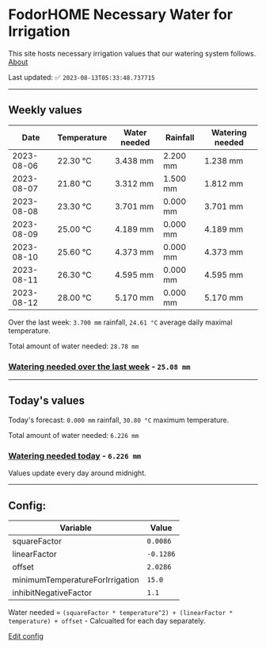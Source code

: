 # FodorHOME Necessary Water for Irrigation

This site hosts necessary irrigation values that our watering system follows. [About](https://github.com/redyau/irrigation)

Last updated: ✅ `2023-08-13T05:33:48.737715`

---

## Weekly values

| Date | Temperature | Water needed | Rainfall | Watering needed |
|-----|-----|-----|-----|-----|
| 2023-08-06 | 22.30 °C | 3.438 mm | 2.200 mm | 1.238 mm |
| 2023-08-07 | 21.80 °C | 3.312 mm | 1.500 mm | 1.812 mm |
| 2023-08-08 | 23.30 °C | 3.701 mm | 0.000 mm | 3.701 mm |
| 2023-08-09 | 25.00 °C | 4.189 mm | 0.000 mm | 4.189 mm |
| 2023-08-10 | 25.60 °C | 4.373 mm | 0.000 mm | 4.373 mm |
| 2023-08-11 | 26.30 °C | 4.595 mm | 0.000 mm | 4.595 mm |
| 2023-08-12 | 28.00 °C | 5.170 mm | 0.000 mm | 5.170 mm |


Over the last week: `3.700 mm` rainfall, `24.61 °C` average daily maximal temperature.

Total amount of water needed: `28.78 mm`

### [Watering needed over the last week](lastweek.txt) - `25.08 mm`

---

## Today's values

Today's forecast: `0.000 mm` rainfall, `30.80 °C` maximum temperature.

Total amount of water needed: `6.226 mm`

### [Watering needed today](today.txt) - `6.226 mm`

Values update every day around midnight.

---

## Config:

| Variable | Value |
|-----|-----|
| squareFactor | `0.0086` |
| linearFactor | `-0.1286` |
| offset | `2.0286` |
| minimumTemperatureForIrrigation | `15.0` |
| inhibitNegativeFactor | `1.1` |

Water needed = `(squareFactor * temperature^2) + (linearFactor * temperature) + offset` - Calcualted for each day separately.

[Edit config](https://github.com/RedyAu/irrigation/edit/main/config.json)
